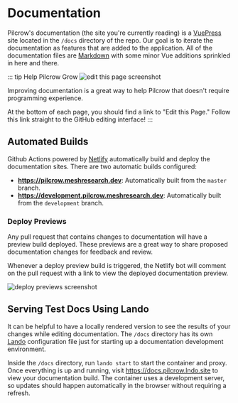 # Documentation

Pilcrow's documentation (the site you're currently reading) is a [VuePress](https://vuepress.vuejs.org) site located in the `/docs` directory of the repo.  Our goal is to iterate the documentation as features that are added to the application.  All of the documentation files are [Markdown](https://www.markdownguide.org/getting-started/) with some minor Vue additions sprinkled in here and there.

::: tip Help Pilcrow Grow
![edit this page screenshot](./images/edit_this_page.jpg)

Improving documentation is a great way to help Pilcrow that doesn't require programming experience.

At the bottom of each page, you should find a link to "Edit this Page."  Follow this link straight to the GitHub editing interface!
:::
## Automated Builds

Github Actions powered by [Netlify](https://netlify.com) automatically build and deploy the documentation sites.  There are two automatic builds configured:

- **<https://pilcrow.meshresearch.dev>**: Automatically built from the `master` branch.
- **<https://development.pilcrow.meshresearch.dev>**: Automatically built from the `development` branch.

### Deploy Previews

Any pull request that contains changes to documentation will have a preview build deployed.  These previews are a great way to share proposed documentation changes for feedback and review.

Whenever a deploy preview build is triggered, the Netlify bot will comment on the pull request with a link to view the deployed documentation preview.

![deploy previews screenshot](./images/deploy_previews.jpg)

## Serving Test Docs Using Lando

It can be helpful to have a locally rendered version to see the results of your changes while editing documentation.  The `/docs` directory has its own [Lando](https://lando.dev) configuration file just for starting up a documentation development environment.

Inside the `/docs` directory, run `lando start` to start the container and proxy.  Once everything is up and running, visit <https://docs.pilcrow.lndo.site> to view your documentation build.  The container uses a development server, so updates should happen automatically in the browser without requiring a refresh.
